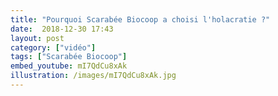 ```yaml
---
title: "Pourquoi Scarabée Biocoop a choisi l'holacratie ?"
date:  2018-12-30 17:43
layout: post
category: ["vidéo"]
tags: ["Scarabée Biocoop"]
embed_youtube: mI7QdCu8xAk
illustration: /images/mI7QdCu8xAk.jpg
---
```

